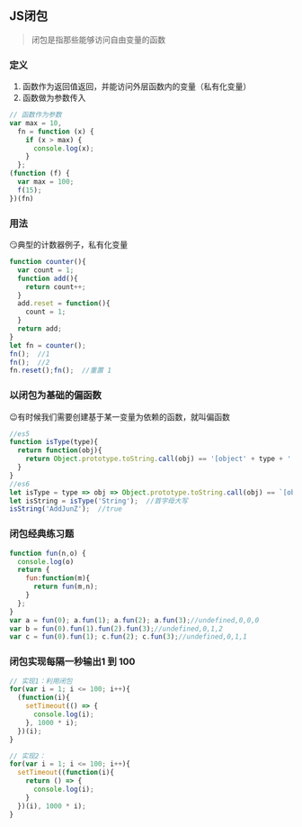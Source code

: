 <!-- JS闭包.md -->
## JS闭包

> 闭包是指那些能够访问自由变量的函数

### 定义
1. 函数作为返回值返回，并能访问外层函数内的变量（私有化变量）
2. 函数做为参数传入
```js
// 函数作为参数
var max = 10, 
  fn = function (x) {
    if (x > max) {
      console.log(x);
    }
  };
(function (f) {
  var max = 100;
  f(15);
})(fn)
```

### 用法
:smirk:典型的计数器例子，私有化变量
```js
function counter(){
  var count = 1;
  function add(){
    return count++;
  }
  add.reset = function(){
    count = 1;
  }
  return add;
}
let fn = counter();
fn();  //1
fn();  //2
fn.reset();fn();  //重置 1
```

### 以闭包为基础的偏函数
:wink:有时候我们需要创建基于某一变量为依赖的函数，就叫偏函数
```js
//es5
function isType(type){
  return function(obj){
    return Object.prototype.toString.call(obj) == '[object' + type + ' ]'
  }
}
//es6
let isType = type => obj => Object.prototype.toString.call(obj) == `[object ${type}]`
let isString = isType('String');  //首字母大写
isString('AddJunZ');  //true
```

### 闭包经典练习题
```js
function fun(n,o) {
  console.log(o)
  return {
    fun:function(m){
      return fun(m,n);
    }
  };
}
var a = fun(0); a.fun(1); a.fun(2); a.fun(3);//undefined,0,0,0
var b = fun(0).fun(1).fun(2).fun(3);//undefined,0,1,2
var c = fun(0).fun(1); c.fun(2); c.fun(3);//undefined,0,1,1
```

### 闭包实现每隔一秒输出1 到 100
```js
// 实现1：利用闭包
for(var i = 1; i <= 100; i++){
  (function(i){
    setTimeout(() => {
      console.log(i);
    }, 1000 * i);
  })(i);
}

// 实现2：
for(var i = 1; i <= 100; i++){
  setTimeout((function(i){
    return () => {
      console.log(i);
    }
  })(i), 1000 * i);
}
```
